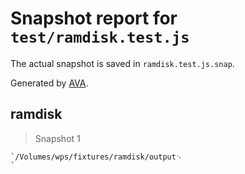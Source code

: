 # Snapshot report for `test/ramdisk.test.js`

The actual snapshot is saved in `ramdisk.test.js.snap`.

Generated by [AVA](https://ava.li).

## ramdisk

> Snapshot 1

    `/Volumes/wps/fixtures/ramdisk/output␊
    `
